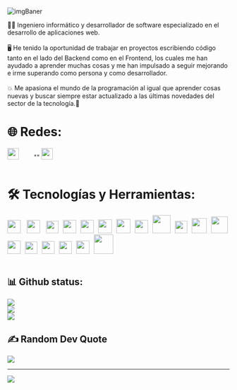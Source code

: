 <!-- ![github-header-image(1)](https://github.com/Juanqxk/Juanqxk/assets/86135476/713fa95e-a4c8-4385-bbd2-a3e7e186d228) -->

###

![imgBaner](https://github.com/Juanqx/Juanqx/assets/86135476/d1bc1baf-bc0b-4c33-ac21-56eb91b25f4f)

<!-- # 💫 Sobre Mí: -->

🧑‍💻 Ingeniero informático y desarrollador de software especializado en el desarrollo de aplicaciones web.
<br/><br/>
🖥️ He tenido la oportunidad de trabajar en proyectos escribiendo código tanto en el lado del Backend como en el Frontend, los cuales me han ayudado a aprender muchas cosas y me han impulsado a seguir mejorando e irme superando como persona y como desarrollador.
<br/><br/>
💥 Me apasiona el mundo de la programación al igual que aprender cosas nuevas y buscar siempre estar actualizado a las últimas novedades del sector de la tecnología.🎯

# 🌐 Redes:

<a href="https://instagram.com/juanncu_" rel="nofollow"><img src="https://www.edigitalagency.com.au/wp-content/uploads/Instagram-logo-white-PNG-medium-size.png" width="26" style="margin-right:30; margin-bottom:20; max-width: 100%;"/></a> "" </span><a href="https://linkedin.com/in/juanncu" rel="nofollow"><img src="https://static-00.iconduck.com/assets.00/linkedin-icon-512x512-um6pcf27.png" width="26" style="margin-bottom:20; max-width: 100%;"/></a>

# 🛠️ Tecnologías y Herramientas:

<img src="https://static-00.iconduck.com/assets.00/nestjs-icon-2048x2040-3rrvcej8.png" width="30" style="padding-right:10"/> <img src="https://upload.wikimedia.org/wikipedia/commons/thumb/4/4c/Typescript_logo_2020.svg/2048px-Typescript_logo_2020.svg.png" width="30" style="padding-right:10" /> <img src="https://static-00.iconduck.com/assets.00/node-js-icon-454x512-nztofx17.png" width="28" style="padding-right:10"/><img src="https://upload.wikimedia.org/wikipedia/commons/6/6a/JavaScript-logo.png" width="30" style="padding-right:10" /><img src="https://static-00.iconduck.com/assets.00/laravel-icon-497x512-uwybstke.png" width="30" style="padding-right:10" /><img src="https://pngimg.com/uploads/mysql/mysql_PNG23.png" width="31" style="padding-right:10" /><img src="https://cdn.iconscout.com/icon/free/png-256/free-postgresql-8-1175119.png?f=webp" width="32" style="padding-right:10" /><img src="https://static-00.iconduck.com/assets.00/php-icon-256x256-oq5bc0bt.png" width="30" style="padding-right:10" /><img src="https://static-00.iconduck.com/assets.00/docker-icon-1024x739-rivf80b4.png" width="41" style="padding-right:10"/><img src="https://i.pinimg.com/originals/39/b2/e4/39b2e4ad77c23a2c11e5950a7dfa2aec.png" width="28" style="padding-right:10"/><img src="https://cdn.worldvectorlogo.com/logos/postman.svg" width="34" style="padding-right:10" /><img src="https://upload.wikimedia.org/wikipedia/commons/a/ad/Figma-1-logo.png" width="38" /><img src="https://book.git-scm.com/images/logos/downloads/Git-Icon-1788C.png" width="30" style="padding-right:10" /><img src="https://cdn.iconscout.com/icon/free/png-256/free-html-5-1-1175208.png" width="28" style="padding-right:10"/><img src="https://upload.wikimedia.org/wikipedia/commons/thumb/6/62/CSS3_logo.svg/2048px-CSS3_logo.svg.png" width="29" style="padding-right:10"/><img src="https://upload.wikimedia.org/wikipedia/commons/6/6a/JavaScript-logo.png" width="29" style="padding-right:10" /><img src="https://styles.redditmedia.com/t5_4rihps/styles/communityIcon_0jxadazsuhb71.png" width="30" style="padding-right:10; padding-top:10; margin-bottom:20;"/><img src="https://seeklogo.com/images/T/tailwind-css-logo-5AD4175897-seeklogo.com.png" width="44" style="margin-bottom:20;"/>

## 📊 Github status:

![](https://github-readme-stats.vercel.app/api?username=juanncu&theme=nord&hide_border=false&include_all_commits=false&count_private=false)<br/>
![](https://github-readme-streak-stats.herokuapp.com/?user=juanncu&theme=nord&hide_border=false)<br/>
![](https://github-readme-stats.vercel.app/api/top-langs/?username=juanncu&theme=nord&hide_border=false&include_all_commits=false&count_private=false&layout=compact)

## ✍️ Random Dev Quote

![](https://quotes-github-readme.vercel.app/api?type=horizontal&theme=dark)

---

[![](https://visitcount.itsvg.in/api?id=Juanqxk&icon=0&color=0)](https://visitcount.itsvg.in)

